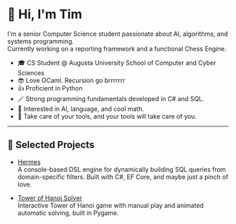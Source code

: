 # 👋 Hi, I'm Tim

I'm a senior Computer Science student passionate about AI, algorithms, and systems programming.  
Currently working on a reporting framework and a functional Chess Engine.

- 🎓 CS Student @ Augusta University School of Computer and Cyber Sciences
- 😎 Love OCaml. Recursion go brrrrrrr
- 👍 Proficient in Python
- 🪄 Strong programming fundamentals developed in C# and SQL.
- 🔭 Interested in AI, language, and cool math.
- 🔧 Take care of your tools, and your tools will take care of you.

---

## 📌 Selected Projects

- [Hermes](https://github.com/papagander/hermes)  
  A console-based DSL engine for dynamically building SQL queries from domain-specific filters. Built with C#, EF Core, and maybe just a pinch of love.
  
- [Tower of Hanoi Solver](https://github.com/papagander/TowerOfHanoi)  
  Interactive Tower of Hanoi game with manual play and animated automatic solving, built in Pygame.
  

